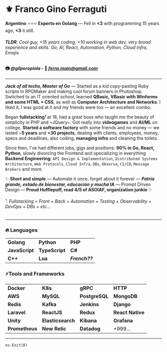 # ⚜️ Franco Gino Ferraguti

**Argentino** ⭐️⭐️⭐️ **Experto en Golang**  —  Fell in **<3** with programming 15 years ago, **<3** it still.

###### **TLDR**: Cool guy, +15 years coding, +10 working in web dev, very broad experience and skills. Go, AI, React, Automation, Python, Cloud Infra, Emojis.

#### 📷 *@gilperopiola* - 📨 *ferra.main@gmail.com*

---

***Jack of all techs, Master of Go*** — Started as a kid copy-pasting Ruby scripts in RPGMaker and making cool forum banners in Photoshop. Switched to an IT oriented school, learned **QBasic, VBasic with Winforms and some HTML + CSS**, as well as **Computer Architecture and Networks**. I liked it, I was good at it and my friends were too — an excellent combo. 

Began **fullstacking¹** at 18, had a great boss who taught me the beauty of simplicity in PHP and ~JQuery~. Got really into **videogames** and **AI/ML** on college. **Started a software factory** with some friends and no money — we lasted ~**5 years** and **+30 projects**, dealing with clients, employees, money, specs and deadlines, also coding, **managing infra** and cleaning the toilets.

Since then, I've had different jobs, gigs and positions: **90% in Go, React, Python**, slowly divorcing the Frontend and specializing in everything **Backend Engineering**: `API Design & Implementation`, `Distributed Systems Architecture`, `Web Protocols`, `Cloud Infra`, `DBs`, `Observa`, `CI/CD`, `Message Brokers` and more. 


✨ **Short and simple** — Automate it once, forget about it forever — ***Patria grande, estado de bienestar, educación y mucha IA*** — Prompt Driven Design — **Proud Hufflepuff, read 4/5 of ASOIAF, organization junkie** ✨

###### ¹. Fullstacking = Front + Back + Automation + Testing + Observability + DevOps + DBs + etc...

---
### 🔥 **Languages**

|                       |               |                     |
|-----------------------|---------------|---------------------|
| **Golang**            | **Python**    | **PHP**             |
| **JavaScript**        | **TypeScript**| **C#**              |
| **C++**               | **Lua**       | ***French??***      |

### ⚡**Tools and Frameworks**
|                       |                    |                 |                   |
|-----------------------|--------------------|-----------------|-------------------|
| **Docker**            | **K8s**            | **gRPC**        | **HTTP**          |
| **AWS**               | **MySQL**          | **PostgreSQL**  | **MongoDB**       |
| **Redis**             | **Kafka**          | **Jenkins**     | **Django**        |
| **Laravel**           | **ReactJS**        | **Redux**       | **React Native**  |
| **Unity**             | **Elasticsearch**  | **Kibana**      | **Grafana**       |
| **Prometheus**        | **New Relic**      | **Datadog**     | +999...           |

---

```
os.Exit(0)
```
